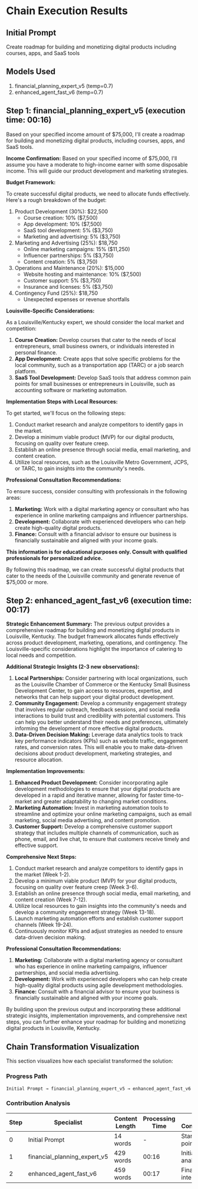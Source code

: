 # Chain Execution Results

## Initial Prompt

Create roadmap for building and monetizing digital products including courses, apps, and SaaS tools

## Models Used

1. financial_planning_expert_v5 (temp=0.7)
2. enhanced_agent_fast_v6 (temp=0.7)

## Step 1: financial_planning_expert_v5 (execution time: 00:16)

Based on your specified income amount of $75,000, I'll create a roadmap for building and monetizing digital products, including courses, apps, and SaaS tools.

**Income Confirmation:**
Based on your specified income of $75,000, I'll assume you have a moderate to high-income earner with some disposable income. This will guide our product development and marketing strategies.

**Budget Framework:**

To create successful digital products, we need to allocate funds effectively. Here's a rough breakdown of the budget:

1. Product Development (30%): $22,500
	* Course creation: 10% ($7,500)
	* App development: 10% ($7,500)
	* SaaS tool development: 5% ($3,750)
	* Marketing and advertising: 5% ($3,750)
2. Marketing and Advertising (25%): $18,750
	* Online marketing campaigns: 15% ($11,250)
	* Influencer partnerships: 5% ($3,750)
	* Content creation: 5% ($3,750)
3. Operations and Maintenance (20%): $15,000
	* Website hosting and maintenance: 10% ($7,500)
	* Customer support: 5% ($3,750)
	* Insurance and licenses: 5% ($3,750)
4. Contingency Fund (25%): $18,750
	* Unexpected expenses or revenue shortfalls

**Louisville-Specific Considerations:**

As a Louisville/Kentucky expert, we should consider the local market and competition:

1. **Course Creation:** Develop courses that cater to the needs of local entrepreneurs, small business owners, or individuals interested in personal finance.
2. **App Development:** Create apps that solve specific problems for the local community, such as a transportation app (TARC) or a job search platform.
3. **SaaS Tool Development:** Develop SaaS tools that address common pain points for small businesses or entrepreneurs in Louisville, such as accounting software or marketing automation.

**Implementation Steps with Local Resources:**

To get started, we'll focus on the following steps:

1. Conduct market research and analyze competitors to identify gaps in the market.
2. Develop a minimum viable product (MVP) for our digital products, focusing on quality over feature creep.
3. Establish an online presence through social media, email marketing, and content creation.
4. Utilize local resources, such as the Louisville Metro Government, JCPS, or TARC, to gain insights into the community's needs.

**Professional Consultation Recommendations:**

To ensure success, consider consulting with professionals in the following areas:

1. **Marketing:** Work with a digital marketing agency or consultant who has experience in online marketing campaigns and influencer partnerships.
2. **Development:** Collaborate with experienced developers who can help create high-quality digital products.
3. **Finance:** Consult with a financial advisor to ensure our business is financially sustainable and aligned with your income goals.

**This information is for educational purposes only. Consult with qualified professionals for personalized advice.**

By following this roadmap, we can create successful digital products that cater to the needs of the Louisville community and generate revenue of $75,000 or more.

## Step 2: enhanced_agent_fast_v6 (execution time: 00:17)

**Strategic Enhancement Summary:**
The previous output provides a comprehensive roadmap for building and monetizing digital products in Louisville, Kentucky. The budget framework allocates funds effectively across product development, marketing, operations, and contingency. The Louisville-specific considerations highlight the importance of catering to local needs and competition.

**Additional Strategic Insights (2-3 new observations):**

1. **Local Partnerships:** Consider partnering with local organizations, such as the Louisville Chamber of Commerce or the Kentucky Small Business Development Center, to gain access to resources, expertise, and networks that can help support your digital product development.
2. **Community Engagement:** Develop a community engagement strategy that involves regular outreach, feedback sessions, and social media interactions to build trust and credibility with potential customers. This can help you better understand their needs and preferences, ultimately informing the development of more effective digital products.
3. **Data-Driven Decision Making:** Leverage data analytics tools to track key performance indicators (KPIs) such as website traffic, engagement rates, and conversion rates. This will enable you to make data-driven decisions about product development, marketing strategies, and resource allocation.

**Implementation Improvements:**

1. **Enhanced Product Development:** Consider incorporating agile development methodologies to ensure that your digital products are developed in a rapid and iterative manner, allowing for faster time-to-market and greater adaptability to changing market conditions.
2. **Marketing Automation:** Invest in marketing automation tools to streamline and optimize your online marketing campaigns, such as email marketing, social media advertising, and content promotion.
3. **Customer Support:** Develop a comprehensive customer support strategy that includes multiple channels of communication, such as phone, email, and live chat, to ensure that customers receive timely and effective support.

**Comprehensive Next Steps:**

1. Conduct market research and analyze competitors to identify gaps in the market (Week 1-2).
2. Develop a minimum viable product (MVP) for your digital products, focusing on quality over feature creep (Week 3-6).
3. Establish an online presence through social media, email marketing, and content creation (Week 7-12).
4. Utilize local resources to gain insights into the community's needs and develop a community engagement strategy (Week 13-18).
5. Launch marketing automation efforts and establish customer support channels (Week 19-24).
6. Continuously monitor KPIs and adjust strategies as needed to ensure data-driven decision making.

**Professional Consultation Recommendations:**

1. **Marketing:** Collaborate with a digital marketing agency or consultant who has experience in online marketing campaigns, influencer partnerships, and social media advertising.
2. **Development:** Work with experienced developers who can help create high-quality digital products using agile development methodologies.
3. **Finance:** Consult with a financial advisor to ensure your business is financially sustainable and aligned with your income goals.

By building upon the previous output and incorporating these additional strategic insights, implementation improvements, and comprehensive next steps, you can further enhance your roadmap for building and monetizing digital products in Louisville, Kentucky.

## Chain Transformation Visualization

This section visualizes how each specialist transformed the solution:

### Progress Path

```
Initial Prompt → financial_planning_expert_v5 → enhanced_agent_fast_v6
```

### Contribution Analysis

| Step | Specialist | Content Length | Processing Time | Key Contribution |
|------|------------|----------------|-----------------|------------------|
| 0 | Initial Prompt | 14 words | - | Starting point |
| 1 | financial_planning_expert_v5 | 429 words | 00:16 | Initial analysis |
| 2 | enhanced_agent_fast_v6 | 459 words | 00:17 | Final integration |
